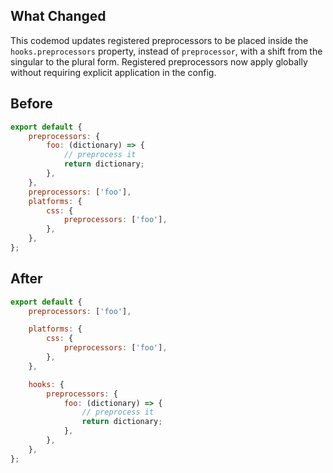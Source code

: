 ## What Changed

This codemod updates registered preprocessors to be placed inside the `hooks.preprocessors` property, instead of `preprocessor`, with a shift from the singular to the plural form. Registered preprocessors now apply globally without requiring explicit application in the config.

## Before

```jsx
export default {
    preprocessors: {
        foo: (dictionary) => {
            // preprocess it
            return dictionary;
        },
    },
    preprocessors: ['foo'],
    platforms: {
        css: {
            preprocessors: ['foo'],
        },
    },
};

```

## After

```jsx
export default {
    preprocessors: ['foo'],

    platforms: {
        css: {
            preprocessors: ['foo'],
        },
    },

    hooks: {
        preprocessors: {
            foo: (dictionary) => {
                // preprocess it
                return dictionary;
            },
        },
    },
};

```

